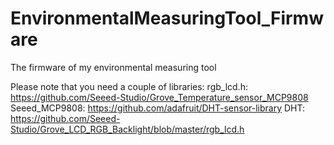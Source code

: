 # EnvironmentalMeasuringTool_Firmware
 The firmware of my environmental measuring tool

Please note that you need a couple of libraries:
rgb_lcd.h: https://github.com/Seeed-Studio/Grove_Temperature_sensor_MCP9808
Seeed_MCP9808: https://github.com/adafruit/DHT-sensor-library
DHT: https://github.com/Seeed-Studio/Grove_LCD_RGB_Backlight/blob/master/rgb_lcd.h